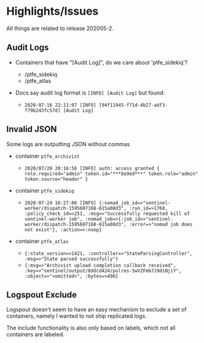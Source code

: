 # Highlights/Issues

All things are related to release 202005-2.

## Audit Logs

- Containers that have "[Audit Log]", do we care about 'ptfe_sidekiq'?
  - /ptfe_sidekiq
  - /ptfe_atlas

- Docs say audit log format is `[INFO] [Audit Log]` but found:
  - `2020-07-16 22:11:07 [INFO] [94f11945-f71d-4b27-adf3-f79b243fc57d] [Audit Log]`

## Invalid JSON

Some logs are outputting JSON without commas

- container `ptfe_archivist`
  - `2020/07/20 20:16:56 [INFO] auth: access granted { role.required="admin" token.id="***8a9ed***" token.role="admin" token.source="header" }`

- container `ptfe_sidekiq`
  - `2020-07-24 16:27:06 [INFO] {:nomad_job_id=>"sentinel-worker/dispatch-1595607168-615a08d3", :run_id=>1768, :policy_check_id=>251, :msg=>"Successfully requested kill of sentinel-worker job", :nomad_job=>{:job_id=>"sentinel-worker/dispatch-1595607168-615a08d3", :error=>"nomad job does not exist"}, :action=>:noop}`

- container `ptfe_atlas`
  - `{:state_version=>1421, :controller=>"StateParsingController", :msg=>"State parsed successfully"}`
  - `{:msg=>"Archivist upload completion callback received", :key=>"sentinel/output/8ddcd424/polres-5wVZFmb7J9diNjiY", :object=>"<omitted>", :bytes=>496}`

## Logspout Exclude

Logspout doesn't seem to have an easy mechanism to exclude a set of containers, namely I wanted to not ship replicated logs.

The include functionality is also only based on labels, which not all containers are labeled.
